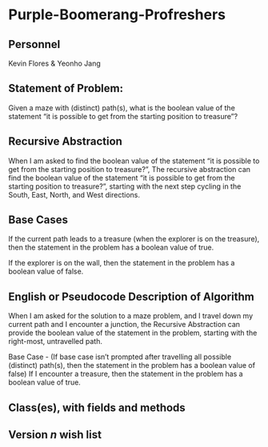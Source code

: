 # Purple-Boomerang-Profreshers

## Personnel
Kevin Flores & Yeonho Jang

## Statement of Problem:
Given a maze with (distinct) path(s), what is the boolean value of the statement “it is possible to get from the starting position to treasure”?

## Recursive Abstraction
When I am asked to find the boolean value of the statement
“it is possible to get from the starting position to treasure?”,
The recursive abstraction can find the boolean value of the statement
“it is possible to get from the starting position to treasure?”,
starting with the next step cycling in the South, East, North, and West directions.

## Base Cases
If the current path leads to a treasure (when the explorer is on the treasure),
then the statement in the problem has a boolean value of true.

If the explorer is on the wall, 
then the statement in the problem has a boolean value of false.

## English or Pseudocode Description of Algorithm

When I am asked for the solution to a maze problem,
	and I travel down my current path and I encounter a junction,
the Recursive Abstraction can provide the boolean value of the statement in the problem, starting with the right-most, untravelled path.

Base Case - (If base case isn’t prompted after travelling all possible (distinct) path(s), then the statement in the problem has a boolean value of false)
If I encounter a treasure,
then the statement in the problem has a boolean value of true.

## Class(es), with fields and methods

## Version *n* wish list

